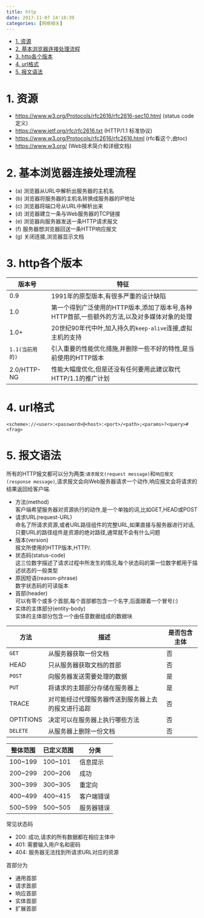 ```yaml
---
title: http
date: 2017-11-07 14:18:39
categories: [网络相关]
---
```


<!-- TOC -->

- [1. 资源](#1-资源)
- [2. 基本浏览器连接处理流程](#2-基本浏览器连接处理流程)
- [3. http各个版本](#3-http各个版本)
- [4. url格式](#4-url格式)
- [5. 报文语法](#5-报文语法)

<!-- /TOC -->

<a id="markdown-1-资源" name="1-资源"></a>
# 1. 资源

* https://www.w3.org/Protocols/rfc2616/rfc2616-sec10.html (status code 定义)
* https://www.ietf.org/rfc/rfc2616.txt (HTTP/1.1 标准协议)
* https://www.w3.org/Protocols/rfc2616/rfc2616.html (rfc看这个,由toc)
* https://www.w3.org/ (Web技术简介和详细文档)


<a id="markdown-2-基本浏览器连接处理流程" name="2-基本浏览器连接处理流程"></a>
# 2. 基本浏览器连接处理流程

* (a) 浏览器从URL中解析出服务器的主机名
* (b) 浏览器将服务器的主机名转换成服务器的IP地址
* (c) 浏览器将端口号从URL中解析出来
* (d) 浏览器建立一条与Web服务器的TCP链接
* (e) 浏览器向服务器发送一条HTTP请求报文
* (f) 服务器想浏览器回送一条HTTP响应报文
* (g) 关闭连接,浏览器显示文档

<a id="markdown-3-http各个版本" name="3-http各个版本"></a>
# 3. http各个版本

版本号|特征
-|-
0.9|1991年的原型版本,有很多严重的设计缺陷
1.0|第一个得到广泛使用的HTTP版本,添加了版本号,各种HTTP首部,一些额外的方法,以及对多媒体对象的处理
1.0+|20世纪90年代中叶,加入持久的`keep-alive`连接,虚拟主机的支持
`1.1(当前用的)`|引入重要的性能优化措施,并删除一些不好的特性,是当前使用的HTTP版本
2.0/HTTP-NG|性能大幅度优化,但是还没有任何要用此建议取代HTTP/1.1的推广计划


<a id="markdown-4-url格式" name="4-url格式"></a>
# 4. url格式

```
<scheme>://<user>:<password>@<host>:<port>/<path>;<params>?<query>#<frag>
```


<a id="markdown-5-报文语法" name="5-报文语法"></a>
# 5. 报文语法


所有的HTTP报文都可以分为两类:`请求报文(request message)`和`响应报文(response message)`,请求报文会向Web服务器请求一个动作,响应报文会将请求的结果返回给客户端.

* 方法(method)  
 客户端希望服务器对资源执行的动作,是一个单独的词,比如GET,HEAD或POST
* 请求URL(request-URL)  
 命名了所请求资源,或者URL路径组件的完整URL,如果直接与服务器进行对话,只要URL的路径组件是资源的绝对路径,通常就不会有什么问题
* 版本(version)  
 报文所使用的HTTP版本,HTTP/<major>.<mirror>
* 状态码(status-code)  
 这三位数字描述了请求过程中所发生的情况,每个状态码的第一位数字都用于描述状态的一般类型
* 原因短语(reason-phrase)  
 数字状态码的可读版本
* 首部(header)  
 可以有零个或多个首部,每个首部都包含一个名字,后面跟着一个冒号(:)
* 实体的主体部分(entity-body)  
 实体的主体部分包含一个由任意数据组成的数据块

方法|描述|是否包含主体
-|-|-
`GET`|从服务器获取一份文档|否
HEAD|只从服务器获取文档的首部|否
`POST`|向服务器发送需要处理的数据|是
`PUT`|将请求的主题部分存储在服务器上|是
TRACE|对可能经过代理服务器传送到服务器上去的报文进行追踪|否
OPTITIONS|决定可以在服务器上执行哪些方法|否
`DELETE`|从服务器上删除一份文档|否

整体范围|已定义范围|分类
-|-|-
100~199|100~101|信息提示
200~299|200~206|成功
300~399|300~305|重定向
400~499|400~415|客户端错误
500~599|500~505|服务器错误

常见状态码
* 200: 成功,请求的所有数据都在相应主体中
* 401: 需要输入用户名和密码
* 404: 服务器无法找到所请求URL对应的资源

首部分为
* 通用首部
* 请求首部
* 响应首部
* 实体首部
* 扩展首部
